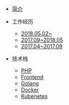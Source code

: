 - [简介](/nfangxu/)

- 工作经历
  * [2018.05.02~](/nfangxu/experience/donews.md)
  * [2017.09~2018.05](/nfangxu/experience/zanas.md)
  * [2017.04~2017.09](/nfangxu/experience/en8848.md)

- 技术栈
  * [PHP](/nfangxu/stack/php.md)
  * [Frontend](/nfangxu/stack/frontend.md)
  * [Golang](/nfangxu/stack/golang.md)
  * [Docker](/nfangxu/stack/docker.md)
  * [Kubenetes](/nfangxu/stack/k8s.md)
